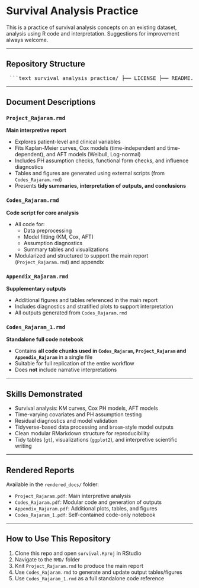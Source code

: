 # Survival Analysis Practice
This is a practice of survival analysis concepts on an existing dataset, analysis using R code and interpretation. Suggestions for improvement always welcome. 

---

## Repository Structure

<pre> ```text survival_analysis_practice/ ├── LICENSE ├── README.md ├── rendered_docs/ # Contains all the processed reports │ ├── Appendix_Rajaram.pdf │ ├── Codes_Rajaram_1.pdf │ ├── Codes_Rajaram.pdf │ └── Project_Rajaram.pdf ├── RMD/ # All the RMarkdown files for code, analysis, and interpretation │ ├── Appendix_Rajaram.rmd │ ├── Codes_Rajaram_1.rmd │ ├── Codes_Rajaram.rmd │ └── Project_Rajaram.rmd └── survival_analysis_practice.Rproj # RStudio project file ``` </pre>

---

## Document Descriptions

### `Project_Rajaram.rmd`  
**Main interpretive report**  
- Explores patient-level and clinical variables  
- Fits Kaplan-Meier curves, Cox models (time-independent and time-dependent), and AFT models (Weibull, Log-normal)  
- Includes PH assumption checks, functional form checks, and influence diagnostics  
- Tables and figures are generated using external scripts (from `Codes_Rajaram.rmd`)  
- Presents **tidy summaries, interpretation of outputs, and conclusions**  

### `Codes_Rajaram.rmd`  
**Code script for core analysis**  
- All code for:
  - Data preprocessing  
  - Model fitting (KM, Cox, AFT)  
  - Assumption diagnostics  
  - Summary tables and visualizations  
- Modularized and structured to support the main report (`Project_Rajaram.rmd`) and appendix

### `Appendix_Rajaram.rmd`  
**Supplementary outputs**  
- Additional figures and tables referenced in the main report  
- Includes diagnostics and stratified plots to support interpretation  
- All outputs generated from `Codes_Rajaram.rmd`

### `Codes_Rajaram_1.rmd`  
**Standalone full code notebook**  
- Contains **all code chunks used in `Codes_Rajaram`, `Project_Rajaram` and `Appendix_Rajaram`** in a single file  
- Suitable for full replication of the entire workflow  
- Does **not** include narrative interpretations

---

## Skills Demonstrated

- Survival analysis: KM curves, Cox PH models, AFT models  
- Time-varying covariates and PH assumption testing  
- Residual diagnostics and model validation  
- Tidyverse-based data processing and `broom`-style model outputs  
- Clean modular RMarkdown structure for reproducibility  
- Tidy tables (`gt`), visualizations (`ggplot2`), and interpretive scientific writing

---

## Rendered Reports

Available in the `rendered_docs/` folder:
- `Project_Rajaram.pdf`: Main interpretive analysis  
- `Codes_Rajaram.pdf`: Modular code and generation of outputs  
- `Appendix_Rajaram.pdf`: Additional plots, tables, and figures  
- `Codes_Rajaram_1.pdf`: Self-contained code-only notebook

---

## How to Use This Repository

1. Clone this repo and open `survival.Rproj` in RStudio  
2. Navigate to the `RMD/` folder  
3. Knit `Project_Rajaram.rmd` to produce the main report  
4. Use `Codes_Rajaram.rmd` to generate and update output tables/figures  
5. Use `Codes_Rajaram_1.rmd` as a full standalone code reference


